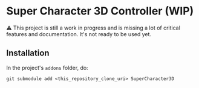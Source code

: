 # Super Character 3D Controller (WIP)

⚠ This project is still a work in progress and is missing a lot of critical features and documentation. It's not ready to be used yet.

## Installation

In the project's `addons` folder, do:
```
git submodule add <this_repository_clone_uri> SuperCharacter3D
```

<!--
In its core, the SuperCharacter3DController is just a script that inherits CharacterBody3D and implements a simple state
machine. It could be coded in a few hours. The real meat of this package is the rich collection of flexible and reusable
pre-implemented states, plus its acompanying presets and debugging tool.

By moving all the complexity of the character controller to the state nodes, it becomes super easy to extend the
character controls with your own state implementations, since you will be working with the familiar
Godot.CharacterBody3D class.

For example, lets say you want to implement a new state where the character spins in place while the player holds a
button, and then releases all the built up energy to propell it forward. First, you will create a new state node. Then,
you will check, on _Process when the player presses the spin button, and you transition to your custom state. At this
point, the control of the character is delegated to your state. That means, you are in charge of updating its Velocity
and calling MoveAndSlide every physics frame, just like you normally would with your own custom character controllers
that you would make by extending CharacterBody3D. The SuperPlatformer3D code will not interfere with the motion of your
character while your custom state is active. If you don't call MoveAndSlide (or manipulate the character in any other
way), it won't do anything. At this point, what you might want to check every frame to see if the player releases the
spin button, and then transition the character to another state, which will be in charge of moving the character while
they are being propelled forward. You could implement your own state, but you could also reuse SuperPlatformer3D's
Propell state. This state is a flexible state that is capable of moving the character forward at higher speed than they
normally can. Just instantiate a PropellSettings object with the settings you want, then transition to PropellState.
Done! Here's a mockup code:

```gdscript
extends Node3D

func _enter(transition):
	get_parent().character.velocity = Vector2.zero

func _process(delta):
	if Input.is_action_just_pressed("character_spin"):
		# Remember to name your node "spin_node", or change this line to the name of your custom state node.
		get_parent().transition("spin_state")

func _process_state_active(delta):
	if Input.is_action_just_released("character_spin"):
		var propell_settings = PropellSettings.new()
		propell_settings.initial_speed_boost = 50
		get_parent().transition("propell_state", propell_settings)

func _physics_process_state_active(delta):
	# Reuses fall state to make the character fall while in this state, but discard horizontal velocity
	get_parent().character.velocity = Vector3.new(0, get_parent().get_node("fall").get_vertical_velocity(delta), 0)
```

## Features
- A bunch of movement options and abilities pre-implemented, inclusing: walk, strafe, turn, jump, jump cancling
	(variable jump height), joyotte jump, midair jump (double jump, triple jump), glide, fly, ledge grab, ledge strafe,
		sequence jump (bunny hop), ground pound, crouch, crawl, crouch jump, slide, dash, air dash, dive, grappling hook,
	sprint, super jump, ground pound, wall climb, wall slide, wall run, ladder/pole climb, rope swing, rail slide,
	and more.
- Highly customizable, with more than X configurable parameters, neatly subdivided into categories, and extensivelly
	documented (with gif examples) to adjust the controller to your game needs.
- Highly extensible: implement new states that can capture state transitions and reuse logic from existing states.
- Adaptable to any game genre: 3rd-person platformers, first-person shooters, 3rd-person shooters, adventure games, etc.
- Presets: Comes with X configuration presets, to serve as examples as well as starting points.
- Resources: Save different control & ability configurations for your character as resources in your project and switch
	between them at runtime to unlock abilities for the player.
- Assist options implemented: coyotte jump, input buffering.
- Live demo?

### Future Features

#### Future MotionStateControllers
- [ ] Virtual2DMovementController <!-- Uses a Path3D as a basis for constraining the character movement in the XZ plane to simulate a 2D game in 3D world, like Mega Man X8 and Metroid Dread. The initial draft/proposal for implementation is: 1) flattening the Y position of all points in the Path3D; then 2) instead of applying velocity to the character in 3D space, calculate the velocity of the character as if it was a 2D character controller, then moving the character in the Path3D by the amount the character should move in the horizontal (XZ) axis every frame, while preserving the Y position --!>
<!--
-->
